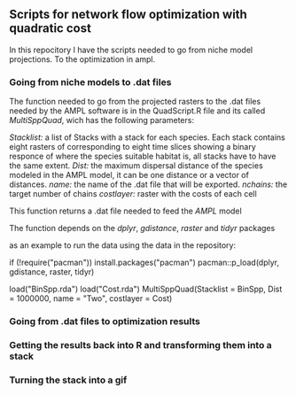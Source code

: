 ## Scripts for network flow optimization with quadratic cost

In this repocitory I have the scripts needed to go from niche model projections. To the optimization in ampl.


### Going from niche models to .dat files

The function needed to go from the projected rasters to the .dat files needed by the AMPL software is in the QuadScript.R file and its called *MultiSppQuad*, wich has the following parameters:

*Stacklist:* a list of Stacks with a stack for each species. Each stack contains eight rasters of corresponding to eight time slices showing a binary responce of where the species suitable habitat is, all stacks have to have the same extent. 
*Dist:* the maximum dispersal distance of the species modeled in the AMPL model, it can be one distance or a vector of distances.
*name:* the name of the .dat file that will be exported.
*nchains:* the target number of chains
*costlayer:* raster with the costs of each cell

This function returns a .dat file needed to feed the *AMPL* model

The function depends on the *dplyr*, *gdistance*, *raster* and *tidyr* packages

as an example to run the data using the data in the repository:

if (!require("pacman")) install.packages("pacman")
pacman::p_load(dplyr, gdistance, raster, tidyr)

load("BinSpp.rda")
load("Cost.rda")
MultiSppQuad(Stacklist = BinSpp, Dist = 1000000, name = "Two", costlayer = Cost)


### Going from .dat files to optimization results

### Getting the results back into R and transforming them into a stack

### Turning the stack into a gif

